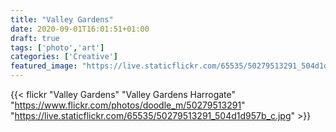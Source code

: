 ```yaml
---
title: "Valley Gardens"
date: 2020-09-01T16:01:51+01:00
draft: true
tags: ['photo','art']
categories: ['Creative']
featured_image: "https://live.staticflickr.com/65535/50279513291_504d1d957b_w.jpg"
---
```


{{< flickr "Valley Gardens"
           "Valley Gardens Harrogate"
           "https://www.flickr.com/photos/doodle_m/50279513291"
           "https://live.staticflickr.com/65535/50279513291_504d1d957b_c.jpg" >}}